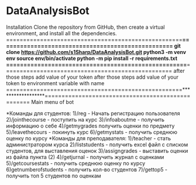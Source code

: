 # DataAnalysisBot

Installation
Clone the repository from GitHub, then create a virtual environment, and install all the dependencies.
====================================================******************==================================================
git clone https://github.com/s1Sharp/DataAnalysisBot.git
python3 -m venv env
source env/bin/activate
python -m pip install -r requirements.txt
====================================================******************==================================================
after those steps add value of your token after those steps 
add value of your token to environment variable with name <token>
====================================================******************==================================================
Main menu of bot

*Команды для студентов:
1)/reg - Начать регистрацию пользователя
2)/jointhecourse - поступить на курс
3)/infoaboutme - получить информацию о себе
4)/getmygrades получить оценки по предмету
5)/leavethecours - покинуть курс
6)/getmystats - получить среднюю оценку по курсу
*Команды для преподавателя:
1)/teacher - стать администратором курса
2)/liststudents - получить excel файл с списком студентов, для выставления оценок
3)/assigngrades - выставить оценки из файла пункта (2)
4)/getjurnal - получить журнал с оценками
5)/getcoursestats - получить среднюю оценку по курсу
6)getnumberofstudents - получить кол-во студентов
7)/gettop5 - получить топ 5 студентов по оценкам

